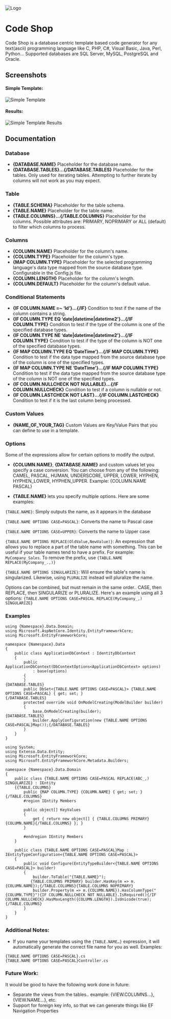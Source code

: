 <img src="https://github.com/gordon-matt/CodeShop/blob/main/Misc/Logo.png" alt="Logo" />

Code Shop
==============

Code Shop is a database centric template based code generator for any text(ascii) programming language like C, PHP, C#, Visual Basic, Java, Perl, Python… Supported databases are SQL Server, MySQL, PostgreSQL and Oracle.

## Screenshots
#### Simple Template:
<img src="https://github.com/gordon-matt/CodeShop/blob/main/Misc/Screenshots/Simple.PNG" alt="Simple Template" />

#### Results:
<img src="https://github.com/gordon-matt/CodeShop/blob/main/Misc/Screenshots/Simple_Results.PNG" alt="Simple Template Results" />

## Documentation
### Database

- **{DATABASE.NAME}**
Placeholder for the database name.
- **{DATABASE.TABLES}…{/DATABASE.TABLES}**
Placeholder for the tables. Only used for iterating tables. Attempting to further iterate by columns will not work as you may expect.

### Table

- **{TABLE.SCHEMA}**
Placeholder for the table schema.
- **{TABLE.NAME}**
Placeholder for the table name.
- **{TABLE.COLUMNS}…{/TABLE.COLUMNS}**
Placeholder for the columns. Possible attributes are: PRIMARY, NOPRIMARY or ALL (default) to filter which columns to process.

### Columns

- **{COLUMN.NAME}**
Placeholder for the column's name.
- **{COLUMN.TYPE}**
Placeholder for the column's type.
- **{MAP COLUMN.TYPE}**
Placeholder for the selected programming language's data type mapped from the source database type. Configurable in the Config.js file.
- **{COLUMN.LENGTH}**
Placeholder for the column's length.
- **{COLUMN.DEFAULT}**
Placeholder for the column's default value.

### Conditional Statements

- **{IF COLUMN.NAME =~ ‘Id’}…{/IF}**
Condition to test if the name of the column contains a string.
- **{IF COLUMN.TYPE EQ ‘date|datetime|datetime2’}…{/IF COLUMN.TYPE}**
Condition to test if the type of the column is one of the specified database types.
- **{IF COLUMN.TYPE NE ‘date|datetime|datetime2’}…{/IF COLUMN.TYPE}**
Condition to test if the type of the column is NOT one of the specified database types.
- **{IF MAP COLUMN.TYPE EQ ‘DateTime’}…{/IF MAP COLUMN.TYPE}**
Condition to test if the data type mapped from the source database type of the column is one of the specified types.
- **{IF MAP COLUMN.TYPE NE ‘DateTime’}…{/IF MAP COLUMN.TYPE}**
Condition to test if the data type mapped from the source database type of the column is NOT one of the specified types.
- **{IF COLUMN.NULLCHECK NOT NULLABLE}…{/IF COLUMN.NULLCHECK}**
Condition to test if a column is nullable or not.
- **{IF COLUMN.LASTCHECK NOT LAST}…{/IF COLUMN.LASTCHECK}**
Condition to test if it is the last column being processed.

### Custom Values

- **{NAME_OF_YOUR_TAG}**
Custom Values are Key/Value Pairs that you can define to use in a template.

### Options
Some of the expressions allow for certain options to modify the output.
- **{COLUMN.NAME}**, **{DATABASE.NAME}** and custom values let you specify a case conversion. You can choose from any of the following: CAMEL, PASCAL, HUMAN, UNDERSCORE, UPPER, LOWER, HYPHEN, HYPHEN_LOWER, HYPHEN_UPPER. Example:
    {COLUMN.NAME PASCAL}

- **{TABLE.NAME}** lets you specify multiple options. Here are some examples:

`{TABLE.NAME}`: Simply outputs the name, as it appears in the database

`{TABLE.NAME OPTIONS CASE=PASCAL}`: Converts the name to Pascal case

`{TABLE.NAME OPTIONS CASE=UPPER}`: Converts the name to Upper case

`{TABLE.NAME OPTIONS REPLACE(OldValue,NewValue)}`: An expression that allows you to replace a part of the table name with something. This can be useful if your table names tend to have a prefix. For example: `MyCompany_Sales`. To remove the prefix, use `{TABLE.NAME REPLACE(MyCompany_.,)}`

`{TABLE.NAME OPTIONS SINGULARIZE}`: Will ensure the table's name is singularized. Likewise, using `PLURALIZE` instead will pluralize the name.

Options can be combined, but must remain in the same order.. CASE, then REPLACE, then SINGULARIZE or PLURALIZE. Here's an example using all 3 options:
`{TABLE.NAME OPTIONS CASE=PASCAL REPLACE(MyCompany_,) SINGULARIZE}`

### Examples

```
using {Namespace}.Data.Domain;
using Microsoft.AspNetCore.Identity.EntityFrameworkCore;
using Microsoft.EntityFrameworkCore;

namespace {Namespace}.Data
{
    public class ApplicationDbContext : IdentityDbContext
    {
        public ApplicationDbContext(DbContextOptions<ApplicationDbContext> options)
            : base(options)
        {
        }
{DATABASE.TABLES}
        public DbSet<{TABLE.NAME OPTIONS CASE=PASCAL}> {TABLE.NAME OPTIONS CASE=PASCAL} { get; set; }
{/DATABASE.TABLES}
        protected override void OnModelCreating(ModelBuilder builder)
        {
            base.OnModelCreating(builder);
{DATABASE.TABLES}
            builder.ApplyConfiguration(new {TABLE.NAME OPTIONS CASE=PASCAL}Map());{/DATABASE.TABLES}
        }
    }
}
```

```
using System;
using Extenso.Data.Entity;
using Microsoft.EntityFrameworkCore;
using Microsoft.EntityFrameworkCore.Metadata.Builders;

namespace {Namespace}.Data.Domain
{
    public class {TABLE.NAME OPTIONS CASE=PASCAL REPLACE(ABC_,) SINGULARIZE} : IEntity
    {{TABLE.COLUMNS}
        public {MAP COLUMN.TYPE} {COLUMN.NAME} { get; set; }
{/TABLE.COLUMNS}
        #region IEntity Members

        public object[] KeyValues
        {
            get { return new object[] { {TABLE.COLUMNS PRIMARY}{COLUMN.NAME}{/TABLE.COLUMNS} }; }
        }

        #endregion IEntity Members
    }

    public class {TABLE.NAME OPTIONS CASE=PASCAL}Map : IEntityTypeConfiguration<{TABLE.NAME OPTIONS CASE=PASCAL}>
    {
        public void Configure(EntityTypeBuilder<{TABLE.NAME OPTIONS CASE=PASCAL}> builder)
        {
            builder.ToTable("{TABLE.NAME}");
           {TABLE.COLUMNS PRIMARY} builder.HasKey(m => m.{COLUMN.NAME});{/TABLE.COLUMNS}{TABLE.COLUMNS NOPRIMARY}
            builder.Property(m => m.{COLUMN.NAME}).HasColumnType("{COLUMN.TYPE}"){IF COLUMN.NULLCHECK NOT NULLABLE}.IsRequired(){/IF COLUMN.NULLCHECK}.HasMaxLength({COLUMN.LENGTH}).IsUnicode(true);{/TABLE.COLUMNS}
        }
    }
}
```

### Additional Notes:
- If you name your templates using the `{TABLE.NAME…}` expression, it will automatically generate the correct file name for you as well. Examples:
```
{TABLE.NAME OPTIONS CASE=PASCAL}.cs
{TABLE.NAME OPTIONS CASE=PASCAL}Controller.cs
```

### Future Work:

It would be good to have the following work done in future:

- Separate the views from the tables.. example: {VIEW.COLUMNS…}, {VIEW.NAME…}, etc.
- Support for foreign key info, so that we can generate things like EF Navigation Properties
